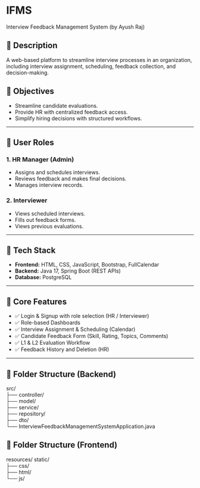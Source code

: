 # IFMS
Interview Feedback Management System (by Ayush Raj)

## 📌 Description
A web-based platform to streamline interview processes in an organization, including interview assignment, scheduling, feedback collection, and decision-making.

## 🎯 Objectives
- Streamline candidate evaluations.
- Provide HR with centralized feedback access.
- Simplify hiring decisions with structured workflows.

---

## 👥 User Roles

### 1. HR Manager (Admin)
- Assigns and schedules interviews.
- Reviews feedback and makes final decisions.
- Manages interview records.

### 2. Interviewer
- Views scheduled interviews.
- Fills out feedback forms.
- Views previous evaluations.

---

## 🔧 Tech Stack

- **Frontend:** HTML, CSS, JavaScript, Bootstrap, FullCalendar  
- **Backend:** Java 17, Spring Boot (REST APIs)  
- **Database:** PostgreSQL  

---

## 🧩 Core Features

- ✅ Login & Signup with role selection (HR / Interviewer)  
- ✅ Role-based Dashboards  
- ✅ Interview Assignment & Scheduling (Calendar)  
- ✅ Candidate Feedback Form (Skill, Rating, Topics, Comments)  
- ✅ L1 & L2 Evaluation Workflow  
- ✅ Feedback History and Deletion (HR)

---

## 📁 Folder Structure (Backend)  

src/  
├── controller/  
├── model/  
├── service/  
├── repository/  
├── dto/  
└── InterviewFeedbackManagementSystemApplication.java  

## 📁 Folder Structure (Frontend)  

resources/ static/  
├── css/  
├── html/  
└── js/  
